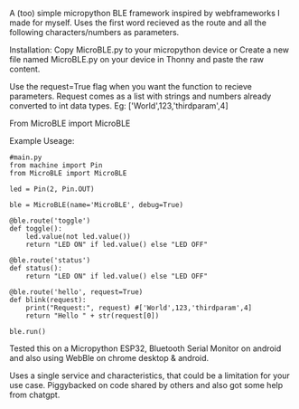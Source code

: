 A (too) simple micropython BLE framework inspired by webframeworks I made for myself. Uses the first word recieved as the route and all the following characters/numbers as parameters. 

Installation:
Copy MicroBLE.py to your micropython device 
or Create a new file named MicroBLE.py on your device in Thonny and paste the raw content.

Use the request=True flag when you want the function to recieve parameters. Request comes as a list with strings and numbers already converted to int data types. 
Eg: ['World',123,'thirdparam',4]

From MicroBLE import MicroBLE


Example Useage:
```
#main.py
from machine import Pin
from MicroBLE import MicroBLE

led = Pin(2, Pin.OUT)

ble = MicroBLE(name='MicroBLE', debug=True)

@ble.route('toggle')
def toggle():
    led.value(not led.value())
    return "LED ON" if led.value() else "LED OFF"

@ble.route('status')
def status():
    return "LED ON" if led.value() else "LED OFF"

@ble.route('hello', request=True) 
def blink(request):
    print("Request:", request) #['World',123,'thirdparam',4]
    return "Hello " + str(request[0]) 

ble.run()
```



Tested this on a Micropython ESP32, Bluetooth Serial Monitor on android and also using WebBle on chrome desktop & android. 

Uses a single service and characteristics, that could be a limitation for your use case. Piggybacked on code shared by others and also got some help from chatgpt.

